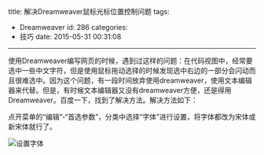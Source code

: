 title: 解决Dreamweaver鼠标光标位置控制问题
tags:
  - Dreamweaver
id: 286
categories:
  - 技巧
date: 2015-05-31 00:31:08
---
使用Dreamweaver编写网页的时候，遇到过这样的问题：在代码视图中，经常要选中一些中文字符，但是使用鼠标拖动选择的时候发现选中右边的一部分会闪动而且很难选中。<!--more-->因为这个问题，有一段时间放弃使用dreamweaver，使用文本编辑器来代替。但是，有时候文本编辑器又没有dreamweaver方便，还是得用Dreamweaver。百度一下，找到了解决方法。解决方法如下：

点开菜单的“编辑”-“首选参数”，分类中选择“字体”进行设置，将字体都改为宋体或新宋体就行了。

![设置字体](http://7xi6qe.com1.z0.glb.clouddn.com/2015/05/30/截图20150531001916.jpg)

